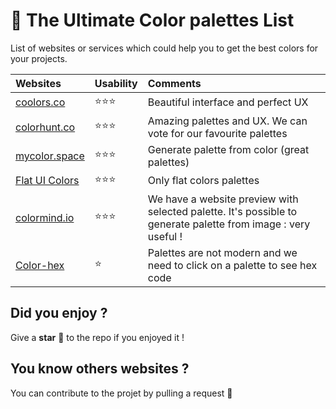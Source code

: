 # 🎨 The Ultimate Color palettes List
List of websites or services which could help you to get the best colors for your projects.


| Websites    | Usability     | Comments     |
| :------------- | :----------- | :----------- |
|  [coolors.co](https://coolors.co)   |⭐️⭐️⭐️| Beautiful interface and perfect UX
|  [colorhunt.co](https://colorhunt.co)   |⭐️⭐️⭐️| Amazing palettes and UX. We can vote for our favourite palettes
|  [mycolor.space](https://mycolor.space)   |⭐️⭐️⭐️| Generate palette from color (great palettes)
|  [Flat UI Colors](https://flatuicolors.com)   |⭐️⭐️⭐️| Only flat colors palettes
|  [colormind.io](http://colormind.io)   |⭐️⭐️⭐️| We have a website preview with selected palette. It's possible to generate palette from image : very useful !
|  [Color-hex](https://www.color-hex.com/color-palettes)   |⭐️| Palettes are not modern and we need to click on a palette to see hex code

## Did you enjoy ?
Give a **star** 🌟 to the repo if you enjoyed it !

## You know others websites ?
You can contribute to the projet by pulling a request 🚀

